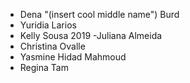 
- Dena "(insert cool middle name") Burd
- Yuridia Larios
- Kelly Sousa
2019
-Juliana Almeida
- Christina Ovalle
- Yasmine Hidad Mahmoud
- Regina Tam

